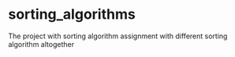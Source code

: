 # sorting_algorithms
The project with sorting algorithm assignment with different sorting algorithm altogether
